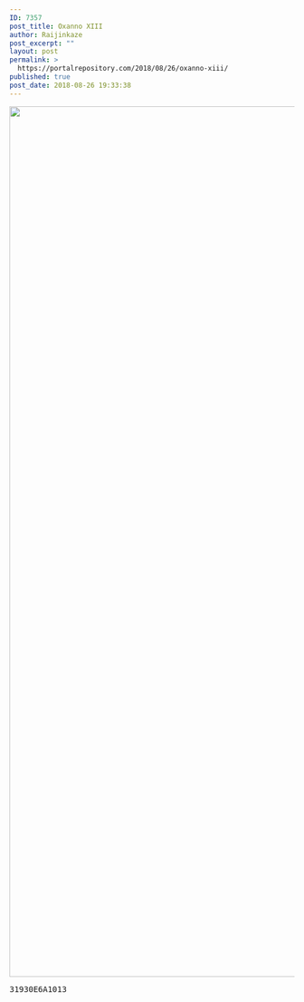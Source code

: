 ```yaml
---
ID: 7357
post_title: Oxanno XIII
author: Raijinkaze
post_excerpt: ""
layout: post
permalink: >
  https://portalrepository.com/2018/08/26/oxanno-xiii/
published: true
post_date: 2018-08-26 19:33:38
---
```

<pre><img class="alignnone size-medium wp-image-7365" src="https://portalrepository.com/wp-content/uploads/2018/08/20180826210013_1-300x169.jpg" alt="" width="2732" height="1536" /></pre>
<pre>31930E6A1013</pre>